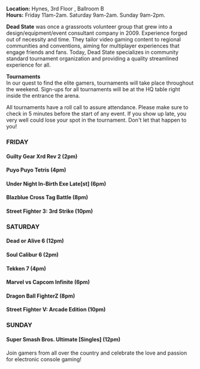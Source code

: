 **Location:** Hynes, 3rd Floor , Ballroom B <br>
**Hours:** Friday 11am-2am. Saturday 9am-2am. Sunday 9am-2pm.

**Dead State** was once a grassroots volunteer group that grew into a design/equipment/event consultant company in 2009. Experience forged out of necessity and time. They tailor video gaming content to regional communities and conventions, aiming for multiplayer experiences that engage friends and fans. Today, Dead State specializes in community standard tournament organization and providing a quality streamlined experience for all. 

**Tournaments**  
In our quest to find the elite gamers, tournaments will take place throughout the weekend. Sign-ups for all tournaments will be at the HQ table right inside the entrance the arena.

All tournaments have a roll call to assure attendance. Please make sure to check in 5 minutes before the start of any event. If you show up late, you very well could lose your spot in the tournament. Don't let that happen to you!

### FRIDAY

#### Guilty Gear Xrd Rev 2 (2pm)
#### Puyo Puyo Tetris (4pm)
#### Under Night In-Birth Exe Late[st] (6pm)
#### Blazblue Cross Tag Battle (8pm)
#### Street Fighter 3: 3rd Strike (10pm)

### SATURDAY

#### Dead or Alive 6 (12pm)
#### Soul Calibur 6 (2pm)
#### Tekken 7 (4pm)
#### Marvel vs Capcom Infinite (6pm)
#### Dragon Ball FighterZ (8pm)
#### Street Fighter V: Arcade Edition (10pm)

### SUNDAY

#### Super Smash Bros. Ultimate [Singles] (12pm)

Join gamers from all over the country and celebrate the love and passion for electronic console gaming!
